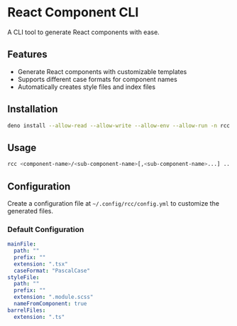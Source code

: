 # React Component CLI

A CLI tool to generate React components with ease.

## Features

- Generate React components with customizable templates
- Supports different case formats for component names
- Automatically creates style files and index files

## Installation

```sh
deno install --allow-read --allow-write --allow-env --allow-run -n rcc https://path/to/your/cli.ts
```

## Usage

```sh
rcc <component-name>/<sub-component-name>[,<sub-component-name>...] ...
```

## Configuration

Create a configuration file at `~/.config/rcc/config.yml` to customize the
generated files.

### Default Configuration

```yml
mainFile:
  path: ""
  prefix: ""
  extension: ".tsx"
  caseFormat: "PascalCase"
styleFile:
  path: ""
  prefix: ""
  extension: ".module.scss"
  nameFromComponent: true
barrelFiles:
  extension: ".ts"
```
